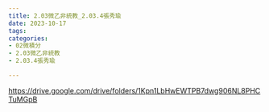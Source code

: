 ```yaml
---
title: 2.03微乙非統教_2.03.4張秀瑜
date: 2023-10-17
tags: 
categories:
- 02微積分
- 2.03微乙非統教
- 2.03.4張秀瑜

---
```

https://drive.google.com/drive/folders/1Kpn1LbHwEWTPB7dwg906NL8PHCTuMGpB

